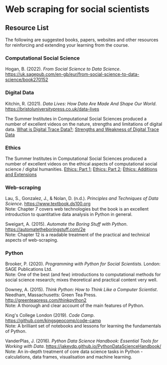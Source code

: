 # Web scraping for social scientists

## Resource List

The following are suggested books, papers, websites and other resources for reinforcing and extending your learning from the course.

### Computational Social Science

Hogan, B. (2022). *From Social Science to Data Science*. <a href="https://uk.sagepub.com/en-gb/eur/from-social-science-to-data-science/book270152" target=_blank>https://uk.sagepub.com/en-gb/eur/from-social-science-to-data-science/book270152</a>

### Digital Data

Kitchin, R. (2021). *Data Lives: How Data Are Made And Shape Our World*. <a href="https://bristoluniversitypress.co.uk/data-lives" target=_blank>https://bristoluniversitypress.co.uk/data-lives</a>

The Summer Institutes in Computational Social Sciences produced a number of excellent videos on the nature, strengths and limitations of digital data. [What is Digital Trace Data?](https://sicss.io/overview/what-is-digital-trace-data); [Strengths and Weakness of Digital Trace Data](https://sicss.io/overview/strengths-and-weaknesses-of-digital-trace-data)

### Ethics

The Summer Institutes in Computational Social Sciences produced a number of excellent videos on the ethical aspects of computational social science / digital humanities. [Ethics: Part 1](https://sicss.io/overview/ethics-part-1); [Ethics: Part 2](https://sicss.io/overview/ethics-part-2); [Ethics: Additions and Extensions](https://sicss.io/overview/ethics-additions-and-extensions)

### Web-scraping

Lau, S., Gonzalez, J., & Nolan, D. (n.d.). *Principles and Techniques of Data Science*. <a href="https://www.textbook.ds100.org" target=_blank>https://www.textbook.ds100.org</a> <br>
Note: Chapter 7 covers web technologies but the book is an excellent introduction to quantitative data analysis in Python in general.

Sweigart, A. (2015). *Automate the Boring Stuff with Python*. <a href="https://automatetheboringstuff.com/2e" target=_blank>https://automatetheboringstuff.com/2e</a><br>
Note: Chapter 12 is a readable treatment of the practical and technical aspects of web-scraping.

### Python

Brooker, P. (2020). *Programming with Python for Social Scientists*. London: SAGE Publications Ltd. <br>
Note: One of the best (and few) introductions to computational methods for social science research; mixes theoretical and practical content very well.

Downey, A. (2015). *Think Python: How to Think Like a Computer Scientist*. Needham, Massachusetts: Green Tea Press. <a href="http://greenteapress.com/thinkpython2" target=_blank>http://greenteapress.com/thinkpython2</a> <br>
Note: A thorough and clear account of the main features of Python.

King's College London (2019). *Code Camp*. <a href="https://github.com/kingsgeocomp/code-camp" target=_blank>https://github.com/kingsgeocomp/code-camp</a> <br>
Note: A brilliant set of notebooks and lessons for learning the fundamentals of Python.

VanderPlas, J. (2016). *Python Data Science Handbook: Essential Tools for Working with Data*. <a href="https://jakevdp.github.io/PythonDataScienceHandbook/" target=_blank>https://jakevdp.github.io/PythonDataScienceHandbook/</a> <br>
Note: An in-depth treatment of core data science tasks in Python - calculations, data frames, visualisation and machine learning.
